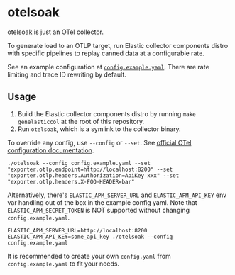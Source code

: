 # otelsoak

otelsoak is just an OTel collector.

To generate load to an OTLP target, run Elastic collector components distro with specific pipelines to replay canned data at a configurable rate.

See an example configuration at [`config.example.yaml`](./config.example.yaml). There are rate limiting and trace ID rewriting by default.

## Usage

1. Build the Elastic collector components distro by running `make genelasticcol` at the root of this repository.
2. Run `otelsoak`, which is a symlink to the collector binary.

To override any config, use `--config` or `--set`. See [official OTel configuration documentation](https://opentelemetry.io/docs/collector/configuration/).
```
./otelsoak --config config.example.yaml --set "exporter.otlp.endpoint=http://localhost:8200" --set "exporter.otlp.headers.Authorization=ApiKey xxx" --set "exporter.otlp.headers.X-FOO-HEADER=bar"
```

Alternatively, there's `ELASTIC_APM_SERVER_URL` and `ELASTIC_APM_API_KEY` env var handling out of the box in the example config yaml. Note that `ELASTIC_APM_SECRET_TOKEN` is NOT supported without changing `config.example.yaml`.

```
ELASTIC_APM_SERVER_URL=http://localhost:8200 ELASTIC_APM_API_KEY=some_api_key ./otelsoak --config config.example.yaml
```

It is recommended to create your own `config.yaml` from `config.example.yaml` to fit your needs.
